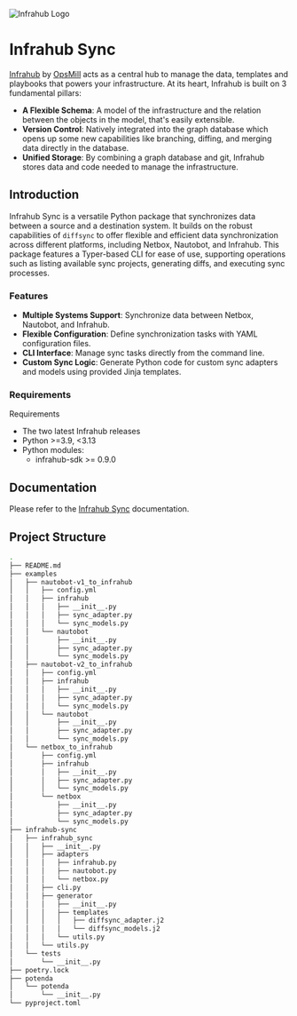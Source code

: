 <!-- markdownlint-disable -->
![Infrahub Logo](https://assets-global.website-files.com/657aff4a26dd8afbab24944b/657b0e0678f7fd35ce130776_Logo%20INFRAHUB.svg)
<!-- markdownlint-restore -->

# Infrahub Sync

[Infrahub](https://github.com/opsmill/infrahub) by [OpsMill](https://opsmill.com) acts as a central hub to manage the data, templates and playbooks that powers your infrastructure. At its heart, Infrahub is built on 3 fundamental pillars:

- **A Flexible Schema**: A model of the infrastructure and the relation between the objects in the model, that's easily extensible.
- **Version Control**: Natively integrated into the graph database which opens up some new capabilities like branching, diffing, and merging data directly in the database.
- **Unified Storage**: By combining a graph database and git, Infrahub stores data and code needed to manage the infrastructure.

## Introduction

Infrahub Sync is a versatile Python package that synchronizes data between a source and a destination system. It builds on the robust capabilities of `diffsync` to offer flexible and efficient data synchronization across different platforms, including Netbox, Nautobot, and Infrahub. This package features a Typer-based CLI for ease of use, supporting operations such as listing available sync projects, generating diffs, and executing sync processes.

### Features

- **Multiple Systems Support**: Synchronize data between Netbox, Nautobot, and Infrahub.
- **Flexible Configuration**: Define synchronization tasks with YAML configuration files.
- **CLI Interface**: Manage sync tasks directly from the command line.
- **Custom Sync Logic**: Generate Python code for custom sync adapters and models using provided Jinja templates.

### Requirements

Requirements

- The two latest Infrahub releases
- Python >=3.9, <3.13
- Python modules:
  - infrahub-sdk >= 0.9.0

## Documentation

Please refer to the [Infrahub Sync](https://docs.infrahub.app/integrations/sync/) documentation.

## Project Structure

```bash
.
├── README.md
├── examples
│   ├── nautobot-v1_to_infrahub
│   │   ├── config.yml
│   │   ├── infrahub
│   │   │   ├── __init__.py
│   │   │   ├── sync_adapter.py
│   │   │   └── sync_models.py
│   │   └── nautobot
│   │       ├── __init__.py
│   │       ├── sync_adapter.py
│   │       └── sync_models.py
│   ├── nautobot-v2_to_infrahub
│   │   ├── config.yml
│   │   ├── infrahub
│   │   │   ├── __init__.py
│   │   │   ├── sync_adapter.py
│   │   │   └── sync_models.py
│   │   └── nautobot
│   │       ├── __init__.py
│   │       ├── sync_adapter.py
│   │       └── sync_models.py
│   └── netbox_to_infrahub
│       ├── config.yml
│       ├── infrahub
│       │   ├── __init__.py
│       │   ├── sync_adapter.py
│       │   └── sync_models.py
│       └── netbox
│           ├── __init__.py
│           ├── sync_adapter.py
│           └── sync_models.py
├── infrahub-sync
│   ├── infrahub_sync
│   │   ├── __init__.py
│   │   ├── adapters
│   │   │   ├── infrahub.py
│   │   │   ├── nautobot.py
│   │   │   └── netbox.py
│   │   ├── cli.py
│   │   ├── generator
│   │   │   ├── __init__.py
│   │   │   ├── templates
│   │   │   │   ├── diffsync_adapter.j2
│   │   │   │   └── diffsync_models.j2
│   │   │   └── utils.py
│   │   └── utils.py
│   └── tests
│       └── __init__.py
├── poetry.lock
├── potenda
│   └── potenda
│       └── __init__.py
└── pyproject.toml
```
